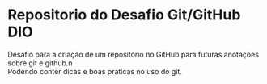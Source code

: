 # Repositorio do Desafio Git/GitHub DIO
Desafio para a criação de um repositório no GitHub para futuras anotações sobre git e github.n\
Podendo conter dicas e boas praticas no uso do git.
